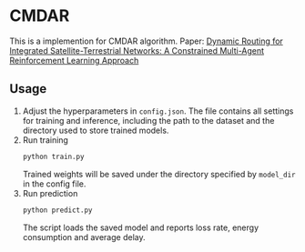 # CMDAR
This is a implemention for CMDAR algorithm.
Paper: [Dynamic Routing for Integrated Satellite-Terrestrial Networks: A Constrained Multi-Agent Reinforcement Learning Approach](https://ieeexplore.ieee.org/abstract/document/10436098/authors#authors)

## Usage

1. Adjust the hyperparameters in `config.json`. The file contains all settings for training and inference, including the path to the dataset and the directory used to store trained models.
2. Run training
   ```bash
   python train.py
   ```
   Trained weights will be saved under the directory specified by `model_dir` in the config file.
3. Run prediction
   ```bash
   python predict.py
   ```
   The script loads the saved model and reports loss rate, energy consumption and average delay.
